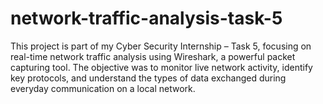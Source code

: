 # network-traffic-analysis-task-5
This project is part of my Cyber Security Internship – Task 5, focusing on real-time network traffic analysis using Wireshark, a powerful packet capturing tool. The objective was to monitor live network activity, identify key protocols, and understand the types of data exchanged during everyday communication on a local network.  
